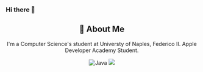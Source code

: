 ### Hi there 👋
<div align="center">
    <h2>🚀 About Me</h2>
    <p>I'm a Computer Science's student at Universty of Naples, Federico II. Apple Developer Academy Student.</p>
</div>

<div align="center">
    <!-- Replace with your skills -->
    <img src="https://img.shields.io/badge/Java-007396?style=for-the-badge&logo=java&logoColor=white" alt="Java" />
    <img src="![Java](https://img.shields.io/badge/java-%23ED8B00.svg?style=for-the-badge&logo=openjdk&logoColor=white)" />
    <!-- Add more badges similarly -->
</div>

<!--
**bilegentile/bilegentile** is a ✨ _special_ ✨ repository because its `README.md` (this file) appears on your GitHub profile.

Here are some ideas to get you started:

- 🔭 I’m currently working on ...
- 🌱 I’m currently learning ...
- 👯 I’m looking to collaborate on ...
- 🤔 I’m looking for help with ...
- 💬 Ask me about ...
- 📫 How to reach me: ...
- 😄 Pronouns: ...
- ⚡ Fun fact: ...
-->
